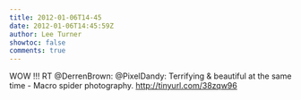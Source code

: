 ```yaml
---
title: 2012-01-06T14-45
date: 2012-01-06T14:45:59Z
author: Lee Turner
showtoc: false
comments: true
---
```


WOW !!! RT @DerrenBrown:  @PixelDandy: Terrifying & beautiful at the same time - Macro spider photography.  http://tinyurl.com/38zqw96

